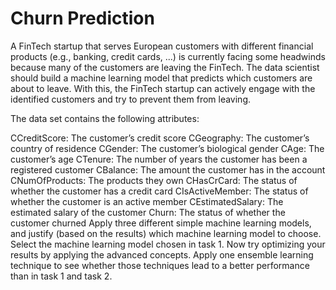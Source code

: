 # Churn Prediction
A FinTech startup that serves European customers with different financial products (e.g., banking, credit cards, ...) is currently facing some headwinds because many of the customers are leaving the FinTech. The data scientist should build a machine learning model that predicts which customers are about to leave. With this, the FinTech startup can actively engage with the identified customers and try to prevent them from leaving.

The data set contains the following attributes:

CCreditScore: The customer’s credit score
CGeography: The customer’s country of residence
CGender: The customer’s biological gender
CAge: The customer’s age
CTenure: The number of years the customer has been a registered customer
CBalance: The amount the customer has in the account
CNumOfProducts: The products they own
CHasCrCard: The status of whether the customer has a credit card
CIsActiveMember: The status of whether the customer is an active member
CEstimatedSalary: The estimated salary of the customer
Churn: The status of whether the customer churned
Apply three different simple machine learning models, and justify (based on the results) which machine learning model to choose.
Select the machine learning model chosen in task 1. Now try optimizing your results by applying the advanced concepts.
Apply one ensemble learning technique to see whether those techniques lead to a better performance than in task 1 and task 2.
